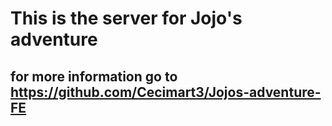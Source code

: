#  This is the server for Jojo's adventure
## for more information go to https://github.com/Cecimart3/Jojos-adventure-FE
